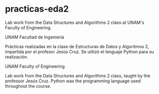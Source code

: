 # practicas-eda2
Lab work from the Data Structures and Algorithms 2 class at UNAM's Faculty of Engineering.

UNAM Facultad de Ingeniería

Prácticas realizadas en la clase de Estructuras de Datos y Algoritmos 2, impartida por el profesor Jesús Cruz. Se utilizó el lenguaje Python para su realización.

UNAM Faculty of Engineering

Lab work from the Data Structures and Algorithms 2 class, taught by the professor Jesús Cruz. Python was the programming language used throughout the course.
